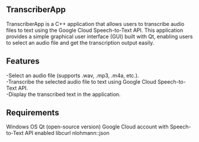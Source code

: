 ## TranscriberApp
TranscriberApp is a C++ application that allows users to transcribe audio files to text using the Google Cloud Speech-to-Text API. This application provides a simple graphical user interface (GUI) built with Qt, enabling users to select an audio file and get the transcription output easily.

## Features
-Select an audio file (supports .wav, .mp3, .m4a, etc.).\
-Transcribe the selected audio file to text using Google Cloud Speech-to-Text API.\
-Display the transcribed text in the application.

## Requirements
Windows OS
Qt (open-source version)
Google Cloud account with Speech-to-Text API enabled
libcurl
nlohmann::json

